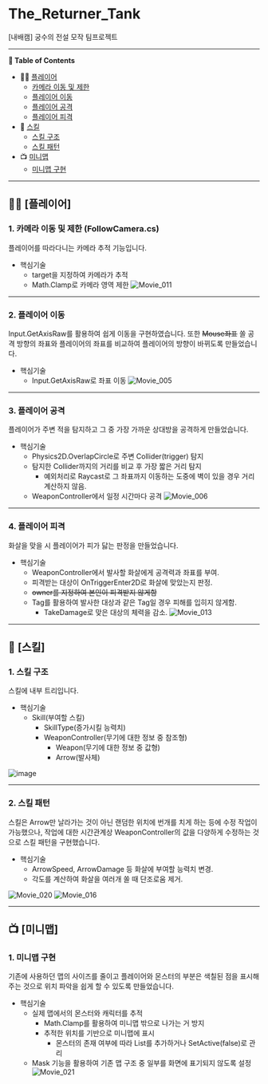 # The_Returner_Tank
[내배캠] 궁수의 전설 모작 팀프로젝트

***
**🎉 Table of Contents**
- 👨🏻 [플레이어](#👨🏻-[플레이어])
    - [카메라 이동 및 제한](#1.-카메라-이동-및-제한)
    - [플레이어 이동](#2.-플레이어-이동)
    - [플레이어 공격](#3.-플레이어-공격)
    - [플레이어 피격](#4.-플레이어-피격)
- 🎱 [스킬](#🎱-[스킬])
    - [스킬 구조](#1.-스킬-구조)
    - [스킬 패턴](#2.-스킬-패턴)
- 📺 [미니맵](#📺-미니맵)
    - [미니맵 구현](#1.-미니맵-구현)

***   
## 👨🏻 [플레이어]


### 1. 카메라 이동 및 제한 (FollowCamera.cs)
플레이어를 따라다니는 카메라 추적 기능입니다.


- 핵심기술
    - target을 지정하여 카메라가 추적
    - Math.Clamp로 카메라 영역 제한
![Movie_011](https://github.com/user-attachments/assets/45283051-18e3-4023-985c-c1a4aa06c7eb)

***
### 2. 플레이어 이동

Input.GetAxisRaw를 활용하여 쉽게 이동을 구현하였습니다. 
또한 ~~Mouse좌표~~ 쏠 공격 방향의 좌표와 플레이어의 좌표를 비교하여 플레이어의 방향이 바뀌도록 만들었습니다.


- 핵심기술
    - Input.GetAxisRaw로 좌표 이동
![Movie_005](https://github.com/user-attachments/assets/61e5e975-203e-413f-b014-088467dc1412)

***
### 3. 플레이어 공격
플레이어가 주변 적을 탐지하고 그 중 가장 가까운 상대방을 공격하게 만들었습니다.


- 핵심기술
    - Physics2D.OverlapCircle로 주변 Collider(trigger) 탐지
    - 탐지한 Collider까지의 거리를 비교 후 가장 짧은 거리 탐지
        - 예외처리로 Raycast로 그 좌표까지 이동하는 도중에 벽이 있을 경우 거리계산하지 않음.
    - WeaponController에서 일정 시간마다 공격 
![Movie_006](https://github.com/user-attachments/assets/7dcd25ca-bb57-4bb3-9f39-f0cb3df013dd)

***
### 4. 플레이어 피격
화살을 맞을 시 플레이어가 피가 닳는 판정을 만들었습니다.


- 핵심기술
    - WeaponController에서 발사할 화살에게 공격력과 좌표를 부여.
    - 피격받는 대상이 OnTriggerEnter2D로 화살에 맞았는지 판정.
    - ~~owner를 지정하여 본인이 피격받지 않게함~~
    - Tag를 활용하여 발사한 대상과 같은 Tag일 경우 피해를 입히지 않게함.
        - TakeDamage로 맞은 대상의 체력을 감소.
![Movie_013](https://github.com/user-attachments/assets/f0a81d29-8ca7-4154-a95b-10f086768aed)

***
## 🎱 [스킬]

### 1. 스킬 구조
스킬에 내부 트리입니다.


- 핵심기술
    - Skill(부여할 스킬)
        - SkillType(증가시킬 능력치)
        - WeaponController(무기에 대한 정보 중 참조형)
            - Weapon(무기에 대한 정보 중 값형)
            - Arrow(발사체)

![image](https://github.com/user-attachments/assets/039936c0-2e40-4d44-8393-2d95ee7986dd)

***
### 2. 스킬 패턴
스킬은 Arrow만 날라가는 것이 아닌 랜덤한 위치에 번개를 치게 하는 등에 수정 작업이 가능했으나, 
작업에 대한 시간관계상 WeaponController의 값을 다양하게 수정하는 것으로 스킬 패턴을 구현했습니다.


- 핵심기술
    - ArrowSpeed, ArrowDamage 등 화살에 부여할 능력치 변경.
    - 각도를 계산하여 화살을 여러개 쏠 때 단조로움 제거.

![Movie_020](https://github.com/user-attachments/assets/6f7f5c4d-4283-4480-a2c3-643bbece9d52)
![Movie_016](https://github.com/user-attachments/assets/3779a25b-a53a-4b8c-ae2a-fb1b1cf9b263)

***
## 📺 [미니맵]

### 1. 미니맵 구현
기존에 사용하던 맵의 사이즈를 줄이고 플레이어와 몬스터의 부분은 색칠된 점을 표시해주는 것으로 위치 파악을 쉽게 할 수 있도록 만들었습니다.


- 핵심기술
    - 실제 맵에서의 몬스터와 캐릭터를 추적
        - Math.Clamp를 활용하여 미니맵 밖으로 나가는 거 방지
        - 추적한 위치를 기반으로 미니맵에 표시
            - 몬스터의 존재 여부에 따라 List를 추가하거나 SetActive(false)로 관리
    - Mask 기능을 활용하여 기존 맵 구조 중 일부를 화면에 표기되지 않도록 설정
![Movie_021](https://github.com/user-attachments/assets/8865a3f1-d433-40cc-a333-70842492afd1)



